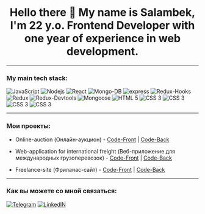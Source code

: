
<h1 align='center'> Hello there 👋 My name is Salambek, I'm 22 y.o. Frontend Developer with one year of experience in web development. </h1>

---

### My main tech stack:

<div>
 <img alt="JavaScript" src="https://img.shields.io/badge/-JavaScript-yellow?style=for-the-badge&logo=JavaScript&logoColor=white" />
 <img alt="Nodejs" src="https://img.shields.io/badge/-Nodejs-43853d?style=for-the-badge&logo=Node.js&logoColor=white" />
 <img alt="React" src="https://img.shields.io/badge/-React-45b8d8?style=for-the-badge&logo=react&logoColor=white" />
 <img alt="Mongo-DB" src="https://img.shields.io/badge/-Mongo_DB-red?style=for-the-badge&logo=MongoDB&logoColor=black" />
 <img alt="express" src="https://img.shields.io/badge/express-green?style=for-the-badge&logo=express">
 <img alt="Redux-Hooks" src="https://img.shields.io/badge/-React_Hooks-430098?style=for-the-badge&logo=Redux&logoColor=white" />
 <img alt="Redux" src="https://img.shields.io/badge/-Redux-430098?style=for-the-badge&logo=redux&logoColor=white" />
 <img alt="Redux-Devtools" src="https://img.shields.io/badge/redux devtools-430098?style=for-the-badge&logo=redux">
 <img alt="Mongoose" src="https://img.shields.io/badge/mongoose-green?style=for-the-badge&logo=mongoose">
 <img alt="HTML 5" src="https://img.shields.io/badge/HTML5-E34F26?style=for-the-badge&logo=html5&logoColor=white">
 <img alt="CSS 3" src="https://img.shields.io/badge/CSS3-1572B6?style=for-the-badge&logo=css3&logoColor=white">
 <img alt="CSS 3" src="https://img.shields.io/badge/-jsonwebtoken-red?style=for-the-badge">
 <img alt="CSS 3" src="https://img.shields.io/badge/-Webpack-blue?style=for-the-badge">
 <img alt="CSS 3" src="https://img.shields.io/badge/-Materilal--UI-blue?style=for-the-badge">
</div>

---

### Мои проекты:

- Online-auction (Онлайн-аукцион) - 
  <a href="https://github.com/DerWaldgang/final-front">Code-Front</a> |
  <a href= "https://github.com/DerWaldgang/final-back">Code-Back</a> 

- Web-application for international freight (Веб-приложение для международных грузоперевозок) -
  <a href="https://github.com/DerWaldgang/Truck-Front">Code-Front</a> |
  <a href="https://github.com/DerWaldgang/Truck-Back">Code-Back</a> 

- Freelance-site (Фриланас-сайт) - 
  <a href="https://github.com/DerWaldgang/freelance-front">Code-Front</a> |
  <a href="https://github.com/DerWaldgang/freelance-back">Code-Back</a> 

---

### Как вы можете со мной связаться:

[![Telegram](https://img.shields.io/badge/-Telegram-black?style=for-the-badge&logo=Telegram)](https://t.me/ze_blank)
[![LinkedIN](https://img.shields.io/badge/LinkedIn-0077B5?style=for-the-badge&logo=linkedin&logoColor=white)]()
